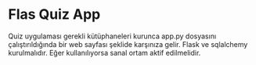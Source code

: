 # Flas Quiz App
Quiz uygulaması gerekli kütüphaneleri kurunca app.py dosyasını çalıştırıldığında bir web sayfası şeklide karşınıza gelir.
Flask ve sqlalchemy kurulmalıdır. Eğer kullanılıyorsa sanal ortam aktif edilmelidir.
